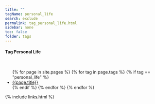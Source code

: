```yaml
---
title: ""
tagName: personal_life
search: exclude
permalink: tag_personal_life.html
sidebar: none
toc: false
folder: tags
---
```

<!-- {% include taglogic.html %} -->
<h4>Tag Personal Life</h4>
<br/>
<ul>
{% for page in site.pages %}
{% for tag in page.tags %}
{% if tag == "personal_life" %}
<li><a href="{{page.url | remove: "/" }}">{{page.title}}</a></li>
{% endif %}
{% endfor %}
{% endfor %}
</ul>
{% include links.html %}